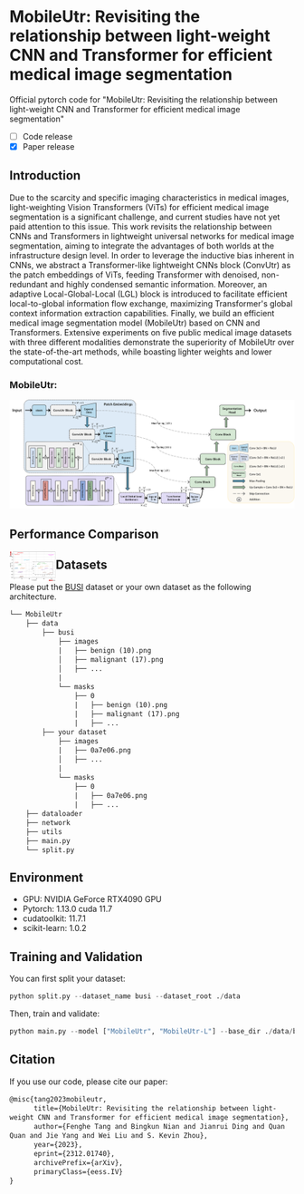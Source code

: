 # MobileUtr: Revisiting the relationship between light-weight CNN and Transformer for efficient medical image segmentation

Official pytorch code for "MobileUtr: Revisiting the relationship between light-weight CNN and Transformer for efficient medical image segmentation"

- [ ] Code release
- [x] Paper release

## Introduction
Due to the scarcity and specific imaging characteristics in medical images, light-weighting Vision Transformers (ViTs) for efficient medical image segmentation is a significant challenge, and current studies have not yet paid attention to this issue. This work revisits the relationship between CNNs and Transformers in lightweight universal networks for medical image segmentation, aiming to integrate the advantages of both worlds at the infrastructure design level. In order to leverage the inductive bias inherent in CNNs, we abstract a Transformer-like lightweight CNNs block (ConvUtr) as the patch embeddings of ViTs, feeding Transformer with denoised, non-redundant and highly condensed semantic information. Moreover, an adaptive Local-Global-Local (LGL) block is introduced to facilitate efficient local-to-global information flow exchange, maximizing Transformer's global context information extraction capabilities. Finally, we build an efficient medical image segmentation model (MobileUtr) based on CNN and Transformers. Extensive experiments on five public medical image datasets with three different modalities demonstrate the superiority of MobileUtr over the state-of-the-art methods, while boasting lighter weights and lower computational cost.

### MobileUtr:

![framework](imgs/MobileUtr.png)

## Performance Comparison

<img src="imgs/performance.png" title="preformance" style="zoom:8%;" align="left"/>

## Datasets

Please put the [BUSI](https://www.kaggle.com/aryashah2k/breast-ultrasound-images-dataset) dataset or your own dataset as the following architecture. 
```
└── MobileUtr
    ├── data
        ├── busi
            ├── images
            |   ├── benign (10).png
            │   ├── malignant (17).png
            │   ├── ...
            |
            └── masks
                ├── 0
                |   ├── benign (10).png
                |   ├── malignant (17).png
                |   ├── ...
        ├── your dataset
            ├── images
            |   ├── 0a7e06.png
            │   ├── ...
            |
            └── masks
                ├── 0
                |   ├── 0a7e06.png
                |   ├── ...
    ├── dataloader
    ├── network
    ├── utils
    ├── main.py
    └── split.py
```
## Environment

- GPU: NVIDIA GeForce RTX4090 GPU
- Pytorch: 1.13.0 cuda 11.7
- cudatoolkit: 11.7.1
- scikit-learn: 1.0.2

## Training and Validation

You can first split your dataset:

```python
python split.py --dataset_name busi --dataset_root ./data
```

Then, train and validate:

```python
python main.py --model ["MobileUtr", "MobileUtr-L"] --base_dir ./data/busi --train_file_dir busi_train.txt --val_file_dir busi_val.txt
```

## Citation

If you use our code, please cite our paper:

```
@misc{tang2023mobileutr,
      title={MobileUtr: Revisiting the relationship between light-weight CNN and Transformer for efficient medical image segmentation}, 
      author={Fenghe Tang and Bingkun Nian and Jianrui Ding and Quan Quan and Jie Yang and Wei Liu and S. Kevin Zhou},
      year={2023},
      eprint={2312.01740},
      archivePrefix={arXiv},
      primaryClass={eess.IV}
}
```

